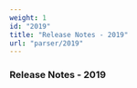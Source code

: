 ```yaml
---
weight: 1
id: "2019"
title: "Release Notes - 2019"
url: "parser/2019"
---
```


### Release Notes - 2019 ###




